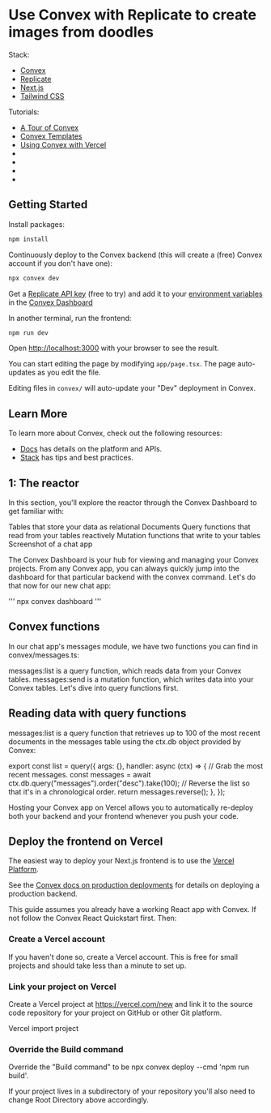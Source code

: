 # Use Convex with Replicate to create images from doodles

Stack:

- [Convex](https://convex.dev)
- [Replicate](https://replicate.com/)
- [Next.js](https://nextjs.org/)
- [Tailwind CSS](https://tailwindcss.com/)

Tutorials:

- [A Tour of Convex](https://docs.convex.dev/get-started)
- [Convex Templates](https://www.convex.dev/templates)
- [Using Convex with Vercel](https://docs.convex.dev/production/hosting/vercel)
- []()
- []()
- []()
- []()

## Getting Started

Install packages:
```bash
npm install
```

Continuously deploy to the Convex backend
(this will create a (free) Convex account if you don't have one):
```bash
npx convex dev
```

Get a [Replicate API key](https://replicate.com/account/api-tokens)
(free to try) and add it to your
[environment variables](https://docs.convex.dev/production/environment-variables)
in the [Convex Dashboard](https://dashboard.convex.dev)

In another terminal, run the frontend:
```bash
npm run dev
```

Open [http://localhost:3000](http://localhost:3000) with your browser to see the result.

You can start editing the page by modifying `app/page.tsx`. The page auto-updates as you edit the file.

Editing files in `convex/` will auto-update your "Dev" deployment in Convex.

## Learn More

To learn more about Convex, check out the following resources:
- [Docs](https://docs.convex.dev) has details on the platform and APIs.
- [Stack](https://stack.convex.dev) has tips and best practices.

## 1: The reactor
In this section, you'll explore the reactor through the Convex Dashboard to get familiar with:

Tables that store your data as relational Documents
Query functions that read from your tables reactively
Mutation functions that write to your tables
Screenshot of a chat app

The Convex Dashboard is your hub for viewing and managing your Convex projects. From any Convex app, you can always quickly jump into the dashboard for that particular backend with the convex command. Let's do that now for our new chat app:

'''
npx convex dashboard
'''

## Convex functions
In our chat app's messages module, we have two functions you can find in convex/messages.ts:

messages:list is a query function, which reads data from your Convex tables.
messages:send is a mutation function, which writes data into your Convex tables.
Let's dive into query functions first.

## Reading data with query functions

messages:list is a query function that retrieves up to 100 of the most recent documents in the messages table using the ctx.db object provided by Convex:

export const list = query({
  args: {},
  handler: async (ctx) => {
    // Grab the most recent messages.
    const messages = await ctx.db.query("messages").order("desc").take(100);
    // Reverse the list so that it's in a chronological order.
    return messages.reverse();
  },
});

Hosting your Convex app on Vercel allows you to automatically re-deploy both your backend and your frontend whenever you push your code.

## Deploy the frontend on Vercel

The easiest way to deploy your Next.js frontend is to use the [Vercel Platform](https://vercel.com/new?filter=next.js).

See the [Convex docs on production deployments](https://docs.convex.dev/production/hosting/)
for details on deploying a production backend.

This guide assumes you already have a working React app with Convex. If not follow the Convex React Quickstart first. Then:

### Create a Vercel account

If you haven't done so, create a Vercel account. This is free for small projects and should take less than a minute to set up.

### Link your project on Vercel

Create a Vercel project at https://vercel.com/new and link it to the source code repository for your project on GitHub or other Git platform.

Vercel import project

### Override the Build command

Override the "Build command" to be npx convex deploy --cmd 'npm run build'.

If your project lives in a subdirectory of your repository you'll also need to change Root Directory above accordingly.